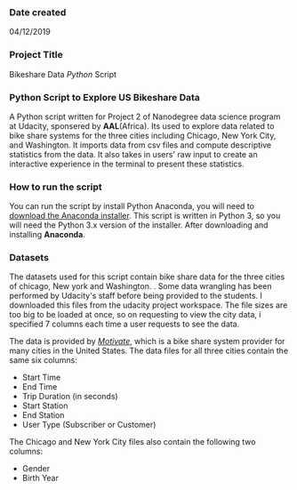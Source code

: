 ### Date created
04/12/2019

### Project Title
Bikeshare Data *Python* Script

### Python Script to Explore US Bikeshare Data 
A Python script written for Project 2 of Nanodegree data science program at Udacity, sponsered by **AAL**(Africa). 
Its used to explore data related to bike share systems for the three cities including Chicago, New York City, and Washington. It imports data from csv files and compute descriptive statistics from the data. It also takes in users' raw input to create an interactive experience in the terminal to present these statistics.
### How to run the script
You can run the script by install Python Anaconda, you will need to [download the Anaconda installer](https://www.anaconda.com/download/). This script is written in Python 3, so you will need the Python 3.x version of the installer. After downloading and installing **Anaconda**.
### Datasets
The datasets used for this script contain bike share data for the three cities of chicago, New york and Washington. . Some data wrangling has been performed by Udacity's staff before being provided to the students. I downloaded this files from the udacity project workspace. The file sizes are too big to be loaded at once, so on requesting to view the city data, i specified 7 columns each time a user requests to see the data.

The data is provided by [*Motivate*](https://www.motivateco.com/), which is a bike share system provider for many cities in the United States. The data files for all three cities contain the same six columns:
* Start Time
* End Time
* Trip Duration (in seconds)
* Start Station
* End Station
* User Type (Subscriber or Customer)

The Chicago and New York City files also contain the following two columns:
* Gender
* Birth Year
